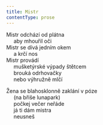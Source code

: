 ```yaml
---
title: Mistr
contentType: prose
---
```


Mistr odchází od plátna  
     aby mhouřil oči  
Mistr se dívá jedním okem  
     a krčí nos  
Mistr provádí  
     mušketýrské výpady štětcem  
     brouká odrhovačky  
     nebo výhružně mlčí

Žena se blahosklonně zaklání v póze  
     (na břiše lunapark)  
     počkej večer neřáde  
     já ti dám mistra  
     neusneš
